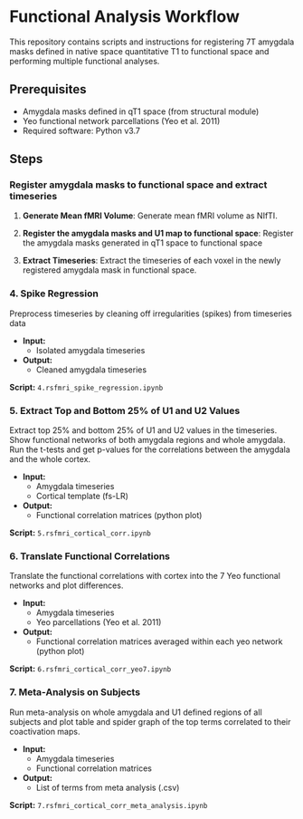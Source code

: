 # Functional Analysis Workflow

This repository contains scripts and instructions for registering 7T amygdala masks defined in native space quantitative T1 to functional space and performing multiple functional analyses.

## Prerequisites

- Amygdala masks defined in qT1 space (from structural module)
- Yeo functional network parcellations (Yeo et al. 2011)
- Required software: Python v3.7

## Steps

### Register amygdala masks to functional space and extract timeseries
1. **Generate Mean fMRI Volume**: Generate mean fMRI volume as NIfTI.

2. **Register the amygdala masks and U1 map to functional space**: Register the amygdala masks generated in qT1 space to functional space

3. **Extract Timeseries**: Extract the timeseries of each voxel in the newly registered amygdala mask in functional space.

### 4. Spike Regression
Preprocess timeseries by cleaning off irregularities (spikes) from timeseries data

- **Input:** 
  - Isolated amygdala timeseries
- **Output:** 
  - Cleaned amygdala timeseries
  
**Script:** `4.rsfmri_spike_regression.ipynb`

### 5. Extract Top and Bottom 25% of U1 and U2 Values
Extract top 25% and bottom 25% of U1 and U2 values in the timeseries. Show functional networks of both amygdala regions and whole amygdala. Run the t-tests and get p-values for the correlations between the amygdala and the whole cortex.

- **Input:** 
  - Amygdala timeseries
  - Cortical template (fs-LR)
- **Output:** 
  - Functional correlation matrices (python plot)
  
**Script:** `5.rsfmri_cortical_corr.ipynb`

### 6. Translate Functional Correlations
Translate the functional correlations with cortex into the 7 Yeo functional networks and plot differences.

- **Input:** 
  - Amygdala timeseries
  - Yeo parcellations (Yeo et al. 2011)
- **Output:** 
  - Functional correlation matrices averaged within each yeo network (python plot)
  
**Script:** `6.rsfmri_cortical_corr_yeo7.ipynb`

### 7. Meta-Analysis on Subjects
Run meta-analysis on whole amygdala and U1 defined regions of all subjects and plot table and spider graph of the top terms correlated to their coactivation maps.

- **Input:** 
  - Amygdala timeseries
  - Functional correlation matrices
- **Output:** 
  - List of terms from meta analysis (.csv)
  
**Script:** `7.rsfmri_cortical_corr_meta_analysis.ipynb`

